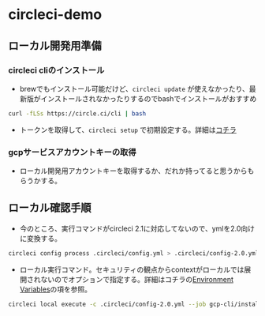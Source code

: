 # circleci-demo

## ローカル開発用準備

### circleci cliのインストール

* brewでもインストール可能だけど、`circleci update` が使えなかったり、最新版がインストールされなかったりするのでbashでインストールがおすすめ

```bash
curl -fLSs https://circle.ci/cli | bash
```

* トークンを取得して、`circleci setup` で初期設定する。詳細は[コチラ](https://circleci.com/docs/2.0/local-cli/#configuring-the-cli)

### gcpサービスアカウントキーの取得

* ローカル開発用アカウントキーを取得するか、だれか持ってると思うからもらうかする。

## ローカル確認手順

* 今のところ、実行コマンドがcircleci 2.1に対応してないので、ymlを2.0向けに変換する。

```bash
circleci config process .circleci/config.yml > .circleci/config-2.0.yml
```

* ローカル実行コマンド。セキュリティの観点からcontextがローカルでは展開されないのでオプションで指定する。詳細はコチラの[Environment Variables](https://circleci.com/docs/2.0/local-cli/#limitations-of-running-jobs-locally)の項を参照。

```bash
circleci local execute -c .circleci/config-2.0.yml --job gcp-cli/install_and_initialize_cli -e GCLOUD_SERVICE_KEY="$(cat ./あなたのサービスアカウントキー.json)" -e GOOGLE_PROJECT_ID=hogehoge -e GOOGLE_COMPUTE_ZONE=asia-northeast1-a
```